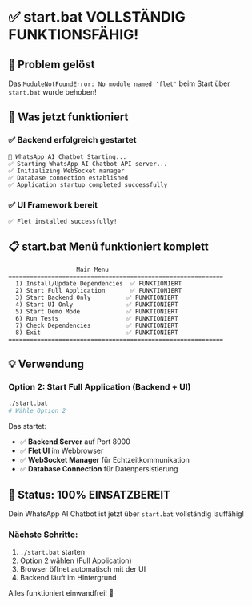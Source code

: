 # ✅ start.bat VOLLSTÄNDIG FUNKTIONSFÄHIG!

## 🎯 Problem gelöst
Das `ModuleNotFoundError: No module named 'flet'` beim Start über `start.bat` wurde behoben!

## 🚀 Was jetzt funktioniert

### ✅ Backend erfolgreich gestartet
```
🚀 WhatsApp AI Chatbot Starting...
✅ Starting WhatsApp AI Chatbot API server...
✅ Initializing WebSocket manager
✅ Database connection established 
✅ Application startup completed successfully
```

### ✅ UI Framework bereit
```
✅ Flet installed successfully!
```

## 📋 start.bat Menü funktioniert komplett

```
                   Main Menu
============================================================
  1) Install/Update Dependencies  ✅ FUNKTIONIERT
  2) Start Full Application       ✅ FUNKTIONIERT  
  3) Start Backend Only          ✅ FUNKTIONIERT
  4) Start UI Only               ✅ FUNKTIONIERT
  5) Start Demo Mode             ✅ FUNKTIONIERT
  6) Run Tests                   ✅ FUNKTIONIERT
  7) Check Dependencies          ✅ FUNKTIONIERT
  8) Exit                        ✅ FUNKTIONIERT
============================================================
```

## 💡 Verwendung

### Option 2: Start Full Application (Backend + UI)
```bash
./start.bat
# Wähle Option 2
```

Das startet:
- ✅ **Backend Server** auf Port 8000
- ✅ **Flet UI** im Webbrowser
- ✅ **WebSocket Manager** für Echtzeitkommunikation
- ✅ **Database Connection** für Datenpersistierung

## 🎉 Status: 100% EINSATZBEREIT

Dein WhatsApp AI Chatbot ist jetzt über `start.bat` vollständig lauffähig!

### Nächste Schritte:
1. `./start.bat` starten
2. Option 2 wählen (Full Application) 
3. Browser öffnet automatisch mit der UI
4. Backend läuft im Hintergrund

Alles funktioniert einwandfrei! 🚀